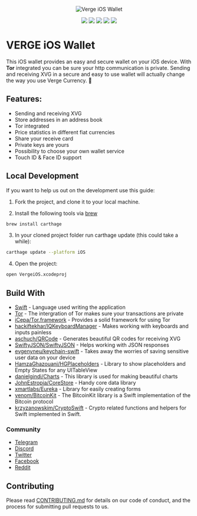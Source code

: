 <p align="center"><img src="https://raw.githubusercontent.com/vergecurrency/vIOS/master/readme-header.png" alt="Verge iOS Wallet"></p>
<p align="center">
  <a href="https://travis-ci.org/vergecurrency/vIOS" target="_blank"><img src="https://travis-ci.org/vergecurrency/vIOS.svg?branch=master"></a>
  <img src="https://img.shields.io/badge/status-beta-yellow.svg">
  <img src="https://img.shields.io/badge/latest build-0.16-lightgrey.svg">
  <img src="https://img.shields.io/badge/iOS-^11.4-green.svg">
  <img src="https://img.shields.io/badge/license-MIT-blue.svg">
</p>

#  VERGE iOS Wallet

This iOS wallet provides an easy and secure wallet on your iOS device. With **Tor** integrated you can be sure your http communication is private. Sending and receiving XVG in a secure and easy to use wallet will actually change the way you use Verge Currency. 💪

## Features:

* Sending and receiving XVG
* Store addresses in an address book
* Tor integrated
* Price statistics in different fiat currencies
* Share your receive card
* Private keys are yours
* Possibility to choose your own wallet service
* Touch ID & Face ID support

## Local Development

If you want to help us out on the development use this guide:

1. Fork the project, and clone it to your local machine.

2. Install the following tools via [brew](https://brew.sh) 
```sh
brew install carthage
```

3. In your cloned project folder run carthage update (this could take a while):
```sh
carthage update --platform iOS
```

4. Open the project:
```sh
open VergeiOS.xcodeproj
```

## Build With

* [Swift](https://github.com/apple/swift) - Language used writing the application
* [Tor](https://www.torproject.org) - The intergration of Tor makes sure your transactions are private
* [iCepa/Tor.framework](https://github.com/iCepa/Tor.framework) - Provides a solid framework for using Tor
* [hackiftekhar/IQKeyboardManager](https://github.com/hackiftekhar/IQKeyboardManager) - Makes working with keyboards and inputs painless
* [aschuch/QRCode](https://github.com/aschuch/QRCode) - Generates beautiful QR codes for receiving XVG
* [SwiftyJSON/SwiftyJSON](https://github.com/SwiftyJSON/SwiftyJSON) - Helps working with JSON responses
* [evgenyneu/keychain-swift](https://github.com/evgenyneu/keychain-swift) - Takes away the worries of saving sensitive user data on your device
* [HamzaGhazouani/HGPlaceholders](https://github.com/HamzaGhazouani/HGPlaceholders) - Library to show placeholders and Empty States for any UITableView
* [danielgindi/Charts](https://github.com/danielgindi/Charts) - This library is used for making beautiful charts
* [JohnEstropia/CoreStore](https://github.com/JohnEstropia/CoreStore) - Handy core data library
* [xmartlabs/Eureka](https://github.com/xmartlabs/Eureka) - Library for easily creating forms
* [yenom/BitcoinKit](https://github.com/yenom/BitcoinKit) - The BitcoinKit library is a Swift implementation of the Bitcoin protocol
* [krzyzanowskim/CryptoSwift](https://github.com/krzyzanowskim/CryptoSwift) - Crypto related functions and helpers for Swift implemented in Swift.

### Community

* [Telegram](https://t.me/VERGExvg)
* [Discord](https://discord.gg/vergecurrency)
* [Twitter](https://www.twitter.com/vergecurrency)
* [Facebook](https://www.facebook.com/VERGEcurrency/)
* [Reddit](https://www.reddit.com/r/vergecurrency/)

## Contributing

Please read [CONTRIBUTING.md](CONTRIBUTING.md) for details on our code of conduct, and the process for submitting pull requests to us.
